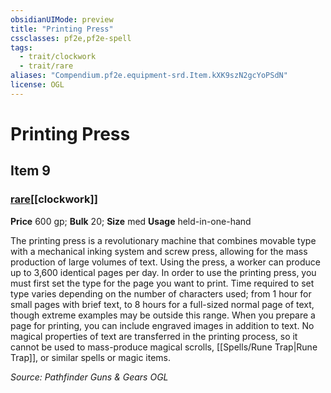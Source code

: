 ```yaml
---
obsidianUIMode: preview
title: "Printing Press"
cssclasses: pf2e,pf2e-spell
tags:
  - trait/clockwork
  - trait/rare
aliases: "Compendium.pf2e.equipment-srd.Item.kXK9szN2gcYoPSdN"
license: OGL
---
```

# Printing Press
## Item 9
### [rare](rare "Rare Rarity Trait")[[clockwork]]


**Price** 600 gp; 
**Bulk** 20; **Size** med
**Usage** held-in-one-hand

The printing press is a revolutionary machine that combines movable type with a mechanical inking system and screw press, allowing for the mass production of large volumes of text. Using the press, a worker can produce up to 3,600 identical pages per day. In order to use the printing press, you must first set the type for the page you want to print. Time required to set type varies depending on the number of characters used; from 1 hour for small pages with brief text, to 8 hours for a full-sized normal page of text, though extreme examples may be outside this range. When you prepare a page for printing, you can include engraved images in addition to text. No magical properties of text are transferred in the printing process, so it cannot be used to mass-produce magical scrolls, [[Spells/Rune Trap|Rune Trap]], or similar spells or magic items.

*Source: Pathfinder Guns & Gears*
*OGL*